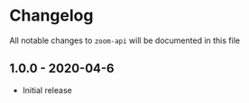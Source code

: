 # Changelog

All notable changes to `zoom-api` will be documented in this file

## 1.0.0 - 2020-04-6

- Initial release
